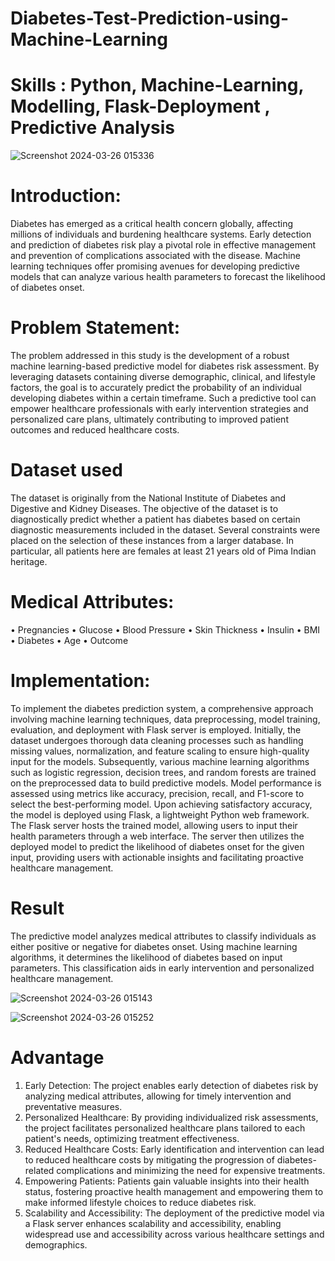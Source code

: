 # Diabetes-Test-Prediction-using-Machine-Learning

# Skills : Python, Machine-Learning, Modelling, Flask-Deployment , Predictive Analysis

![Screenshot 2024-03-26 015336](https://github.com/SuprasannaVG/Diabetes-Test-Prediction-using-Machine-Learning/assets/125822020/4fe0ec28-e357-43a2-8b22-b1388c69bb5a)


# Introduction:
Diabetes has emerged as a critical health concern globally, affecting millions of individuals and burdening healthcare systems. Early detection and prediction of diabetes risk play a pivotal role in effective management and prevention of complications associated with the disease. Machine learning techniques offer promising avenues for developing predictive models that can analyze various health parameters to forecast the likelihood of diabetes onset.

# Problem Statement:
The problem addressed in this study is the development of a robust machine learning-based predictive model for diabetes risk assessment. By leveraging datasets containing diverse demographic, clinical, and lifestyle factors, the goal is to accurately predict the probability of an individual developing diabetes within a certain timeframe. Such a predictive tool can empower healthcare professionals with early intervention strategies and personalized care plans, ultimately contributing to improved patient outcomes and reduced healthcare costs.

# Dataset used
The dataset is originally from the National Institute of Diabetes and Digestive and Kidney Diseases. The objective of the dataset is to diagnostically predict whether a patient has diabetes based on certain diagnostic measurements included in the dataset. Several constraints were placed on the selection of these instances from a larger database. In particular, all patients here are females at least 21 years old of Pima Indian heritage.

# Medical Attributes:
• Pregnancies
• Glucose
• Blood Pressure
• Skin Thickness
• Insulin
• BMI
• Diabetes
• Age
• Outcome

# Implementation:
To implement the diabetes prediction system, a comprehensive approach involving machine learning techniques, data preprocessing, model training, evaluation, and deployment with Flask server is employed. Initially, the dataset undergoes thorough data cleaning processes such as handling missing values, normalization, and feature scaling to ensure high-quality input for the models. Subsequently, various machine learning algorithms such as logistic regression, decision trees, and random forests are trained on the preprocessed data to build predictive models. Model performance is assessed using metrics like accuracy, precision, recall, and F1-score to select the best-performing model. Upon achieving satisfactory accuracy, the model is deployed using Flask, a lightweight Python web framework. The Flask server hosts the trained model, allowing users to input their health parameters through a web interface. The server then utilizes the deployed model to predict the likelihood of diabetes onset for the given input, providing users with actionable insights and facilitating proactive healthcare management.

# Result 
The predictive model analyzes medical attributes to classify individuals as either positive or negative for diabetes onset. Using machine learning algorithms, it determines the likelihood of diabetes based on input parameters. This classification aids in early intervention and personalized healthcare management.

![Screenshot 2024-03-26 015143](https://github.com/SuprasannaVG/Diabetes-Test-Prediction-using-Machine-Learning/assets/125822020/43444b45-5f61-4310-a34d-034b22fd5500)


![Screenshot 2024-03-26 015252](https://github.com/SuprasannaVG/Diabetes-Test-Prediction-using-Machine-Learning/assets/125822020/a87ff04a-9266-4a99-8361-08d77ca0219f)


# Advantage 
1. Early Detection: The project enables early detection of diabetes risk by analyzing medical attributes, allowing for timely intervention and preventative measures.
2. Personalized Healthcare: By providing individualized risk assessments, the project facilitates personalized healthcare plans tailored to each patient's needs, optimizing treatment effectiveness.
3. Reduced Healthcare Costs: Early identification and intervention can lead to reduced healthcare costs by mitigating the progression of diabetes-related complications and minimizing the need for expensive treatments.
4. Empowering Patients: Patients gain valuable insights into their health status, fostering proactive health management and empowering them to make informed lifestyle choices to reduce diabetes risk.
5. Scalability and Accessibility: The deployment of the predictive model via a Flask server enhances scalability and accessibility, enabling widespread use and accessibility across various healthcare settings and demographics.

